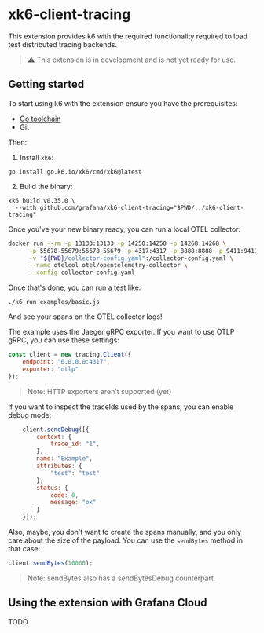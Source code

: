 # xk6-client-tracing

This extension provides k6 with the required functionality required to load test distributed tracing backends.

> :warning: This extension is in development and is not yet ready for use.

## Getting started  

To start using k6 with the extension ensure you have the prerequisites:

- [Go toolchain](https://go101.org/article/go-toolchain.html)
- Git

Then:

1. Install `xk6`:
  ```shell
  go install go.k6.io/xk6/cmd/xk6@latest
  ```

2. Build the binary:
```shell
xk6 build v0.35.0 \
  --with github.com/grafana/xk6-client-tracing="$PWD/../xk6-client-tracing"
```

Once you've your new binary ready, you can run a local OTEL collector:
```bash
docker run --rm -p 13133:13133 -p 14250:14250 -p 14268:14268 \
      -p 55678-55679:55678-55679 -p 4317:4317 -p 8888:8888 -p 9411:9411 \
      -v "${PWD}/collector-config.yaml":/collector-config.yaml \
      --name otelcol otel/opentelemetry-collector \
      --config collector-config.yaml
```

Once that's done, you can run a test like:
```
./k6 run examples/basic.js
```

And see your spans on the OTEL collector logs!

The example uses the Jaeger gRPC exporter. If you want to use OTLP gRPC, you can use these settings:
```javascript
const client = new tracing.Client({
    endpoint: "0.0.0.0:4317",
    exporter: "otlp"
});
```

> Note: HTTP exporters aren't supported (yet)

If you want to inspect the traceIds used by the spans, you can enable debug mode:
```javascript
    client.sendDebug([{
        context: {
            trace_id: "1",
        },
        name: "Example",
        attributes: {
            "test": "test"
        },
        status: {
            code: 0,
            message: "ok"
        }
    }]);
```

Also, maybe, you don't want to create the spans manually, and you only care about the size of the payload. You can use the `sendBytes` method in that case:
```javascript
client.sendBytes(10000);
```

> Note: sendBytes also has a sendBytesDebug counterpart.

## Using the extension with Grafana Cloud

TODO



